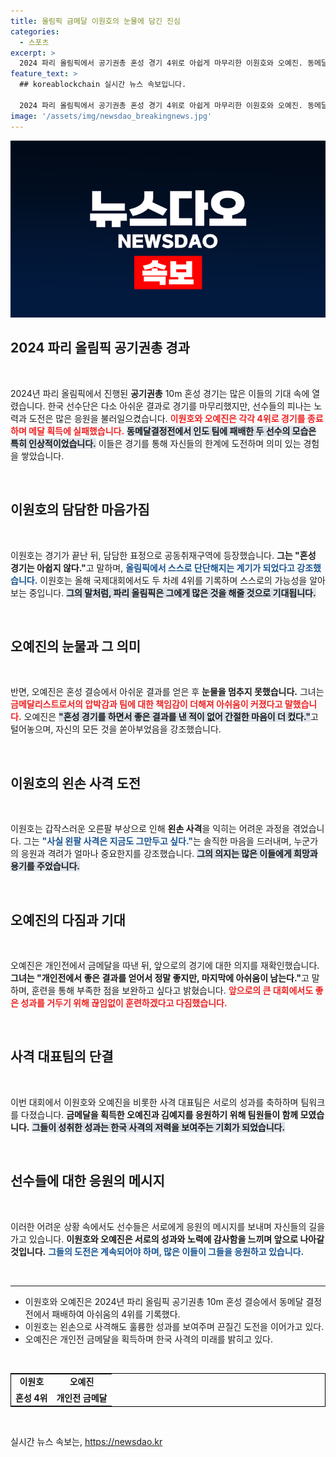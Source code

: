 ```yaml
---
title: 올림픽 금메달 이원호의 눈물에 담긴 진심
categories:
  - 스포츠
excerpt: >
  2024 파리 올림픽에서 공기권총 혼성 경기 4위로 아쉽게 마무리한 이원호와 오예진. 동메달 결정전 패배 뒤 담담한 이원호와 눈물을 멈추지 못하는 오예진의 모습이 인상적이다. 앞으로의 도전은 계속된다!
feature_text: >
  ## koreablockchain 실시간 뉴스 속보입니다.

  2024 파리 올림픽에서 공기권총 혼성 경기 4위로 아쉽게 마무리한 이원호와 오예진. 동메달 결정전 패배 뒤 담담한 이원호와 눈물을 멈추지 못하는 오예진의 모습이 인상적이다. 앞으로의 도전은 계속된다!
image: '/assets/img/newsdao_breakingnews.jpg'
---
```


<p><img src="/assets/img/newsdao_breakingnews.jpg" alt="koreablockchain 속보" /></p>

<h2 data-ke-size="size26">2024 파리 올림픽 공기권총 경과</h2>

<p data-ke-size="size16">&nbsp;</p>

<p>2024년 파리 올림픽에서 진행된 <b>공기권총</b> 10m 혼성 경기는 많은 이들의 기대 속에 열렸습니다. 한국 선수단은 다소 아쉬운 결과로 경기를 마무리했지만, 선수들의 피나는 노력과 도전은 많은 응원을 불러일으켰습니다. <b><span style="color: #ee2323;">이원호와 오예진은 각각 4위로 경기를 종료하며 메달 획득에 실패했습니다.</span></b> <b><span style="background-color: #21538527;">동메달결정전에서 인도 팀에 패배한 두 선수의 모습은 특히 인상적이었습니다.</span></b> 이들은 경기를 통해 자신들의 한계에 도전하며 의미 있는 경험을 쌓았습니다. </p>

<p data-ke-size="size16">&nbsp;</p>

<h2 data-ke-size="size26">이원호의 담담한 마음가짐</h2>

<p data-ke-size="size16">&nbsp;</p>

<p>이원호는 경기가 끝난 뒤, 담담한 표정으로 공동취재구역에 등장했습니다. <b>그는 "혼성 경기는 아쉽지 않다."</b>고 말하며, <b><span style="color: #1a5490;">올림픽에서 스스로 단단해지는 계기가 되었다고 강조했습니다.</span></b> 이원호는 올해 국제대회에서도 두 차례 4위를 기록하며 스스로의 가능성을 알아보는 중입니다. <b><span style="background-color: #21538527;">그의 말처럼, 파리 올림픽은 그에게 많은 것을 해줄 것으로 기대됩니다.</span></b> </p>

<p data-ke-size="size16">&nbsp;</p>

<h2 data-ke-size="size26">오예진의 눈물과 그 의미</h2>

<p data-ke-size="size16">&nbsp;</p>

<p>반면, 오예진은 혼성 결승에서 아쉬운 결과를 얻은 후 <b>눈물을 멈추지 못했습니다.</b> 그녀는 <b><span style="color: #ee2323;">금메달리스트로서의 압박감과 팀에 대한 책임감이 더해져 아쉬움이 커졌다고 말했습니다.</span></b> 오예진은 <b><span style="background-color: #21538527;">"혼성 경기를 하면서 좋은 결과를 낸 적이 없어 간절한 마음이 더 컸다."</span></b>고 털어놓으며, 자신의 모든 것을 쏟아부었음을 강조했습니다. </p>

<p data-ke-size="size16">&nbsp;</p>

<h2 data-ke-size="size26">이원호의 왼손 사격 도전</h2>

<p data-ke-size="size16">&nbsp;</p>

<p>이원호는 갑작스러운 오른팔 부상으로 인해 <b>왼손 사격</b>을 익히는 어려운 과정을 겪었습니다. 그는 <b><span style="color: #1a5490;">"사실 왼팔 사격은 지금도 그만두고 싶다."</span></b>는 솔직한 마음을 드러내며, 누군가의 응원과 격려가 얼마나 중요한지를 강조했습니다. <b><span style="background-color: #21538527;">그의 의지는 많은 이들에게 희망과 용기를 주었습니다.</span></b></p>

<p data-ke-size="size16">&nbsp;</p>

<h2 data-ke-size="size26">오예진의 다짐과 기대</h2>

<p data-ke-size="size16">&nbsp;</p>

<p>오예진은 개인전에서 금메달을 따낸 뒤, 앞으로의 경기에 대한 의지를 재확인했습니다. <b>그녀는 "개인전에서 좋은 결과를 얻어서 정말 좋지만, 마지막에 아쉬움이 남는다."</b>고 말하며, 훈련을 통해 부족한 점을 보완하고 싶다고 밝혔습니다. <b><span style="color: #ee2323;">앞으로의 큰 대회에서도 좋은 성과를 거두기 위해 끊임없이 훈련하겠다고 다짐했습니다.</span></b> </p>

<p data-ke-size="size16">&nbsp;</p>

<h2 data-ke-size="size26">사격 대표팀의 단결</h2>

<p data-ke-size="size16">&nbsp;</p>

<p>이번 대회에서 이원호와 오예진을 비롯한 사격 대표팀은 서로의 성과를 축하하며 팀워크를 다졌습니다. <b>금메달을 획득한 오예진과 김예지를 응원하기 위해 팀원들이 함께 모였습니다.</b> <b><span style="background-color: #21538527;">그들이 성취한 성과는 한국 사격의 저력을 보여주는 기회가 되었습니다.</span></b></p>

<p data-ke-size="size16">&nbsp;</p>

<h2 data-ke-size="size26">선수들에 대한 응원의 메시지</h2>

<p data-ke-size="size16">&nbsp;</p>

<p>이러한 어려운 상황 속에서도 선수들은 서로에게 응원의 메시지를 보내며 자신들의 길을 가고 있습니다. <b>이원호와 오예진은 서로의 성과와 노력에 감사함을 느끼며 앞으로 나아갈 것입니다.</b> <b><span style="color: #1a5490;">그들의 도전은 계속되어야 하며, 많은 이들이 그들을 응원하고 있습니다.</span></b> </p>

<p data-ke-size="size16">&nbsp;</p>

<hr />

<ul>
<li>이원호와 오예진은 2024년 파리 올림픽 공기권총 10m 혼성 결승에서 동메달 결정전에서 패배하여 아쉬움의 4위를 기록했다.</li>
<li>이원호는 왼손으로 사격해도 훌륭한 성과를 보여주며 끈질긴 도전을 이어가고 있다.</li>
<li>오예진은 개인전 금메달을 획득하며 한국 사격의 미래를 밝히고 있다.</li>
</ul>

<p data-ke-size="size16">&nbsp;</p>

<table style="width: 100%; border: 1px solid #000;">
<tr>
<td style="text-align: center; height: 17px;"><b>이원호</b></td>
<td style="text-align: center; height: 17px;"><b>오예진</b></td>
</tr>
<tr>
<td style="text-align: center; height: 17px;"><b>혼성 4위</b></td>
<td style="text-align: center; height: 17px;"><b>개인전 금메달</b></td>
</tr>
</table>

<p data-ke-size="size16">&nbsp;</p>
실시간 뉴스 속보는, <a href="https://newsdao.kr" rel="dofollow">https://newsdao.kr</a>


